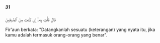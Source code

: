 ##### 31

<span class="ayah">قَالَ فَأْتِ بِهِۦٓ إِن كُنتَ مِنَ ٱلصَّٰدِقِينَ</span>

<span class="ayah_translation">Fir'aun berkata: "Datangkanlah sesuatu (keterangan) yang nyata itu, jika kamu adalah termasuk orang-orang yang benar".</span>
